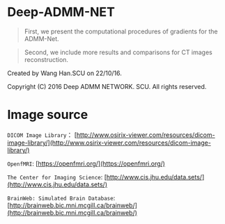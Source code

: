 # Deep-ADMM-NET

>First, we present the computational procedures of gradients for the ADMM-Net. 

>Second, we include more results and comparisons for CT images reconstruction.


Created by Wang Han.SCU on 22/10/16.

Copyright (C) 2016 Deep ADMM NETWORK. SCU. All rights reserved.


# Image source
`DICOM Image Library`：
[http://www.osirix-viewer.com/resources/dicom-image-library/](http://www.osirix-viewer.com/resources/dicom-image-library/)

`OpenfMRI`:
[https://openfmri.org/](https://openfmri.org/)

`The Center for Imaging Science`: 
[http://www.cis.jhu.edu/data.sets/](http://www.cis.jhu.edu/data.sets/)

`BrainWeb: Simulated Brain Database`:
[http://brainweb.bic.mni.mcgill.ca/brainweb/](http://brainweb.bic.mni.mcgill.ca/brainweb/)
